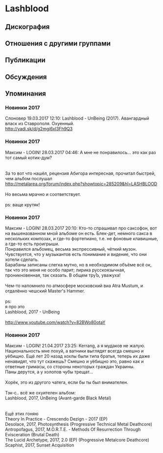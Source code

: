# Lashblood



## Дискография


## Отношения с другими группами


## Публикации


## Обсуждения


## Упоминания

### Новинки 2017

Слоновер 19.03.2017 12:10:
Lashblood - UnBeing (2017). Авангардный власк из Ставрополя. Охуенный.<BR><A HREF="http://yadi.sk/d/g2mgi6xI3Fh9Q3" TARGET="_blank">http://yadi.sk/d/g2mgi6xI3Fh9Q3</A>

### Новинки 2017

Максим - LOGIN! 28.03.2017 04:46:
А мне не понравилось... это как раз тот самый котик-дум?<BR><BR><BR>За то вот что нашёл, рецензия Абигора интересная, прочитал быстрей, чем альбом послушал<BR><A HREF="http://metalarea.org/forum/index.php?showtopic=285209&hl=LASHBLOOD" TARGET="_blank">http://metalarea.org/forum/index.php?showtopic=285209&hl=LASHBLOOD</A><BR><BR>Но весьма мрачно и соответствует.<BR><BR>ps: ваще крутяк!

### Новинки 2017

Максим - LOGIN! 28.03.2017 20:10:
Кто-то спрашивал про саксофон, вот на вышеназванном мной альбоме он есть. Блек-дет, немного сакса в нескольких композах, и где-то фортепиано, т.е. не фоновые клавишные, а где-то есть проигрыши. <BR>Понравился альбомец, весьма экспрессивный, чёткий музон. Чувствуется, что у музыкантов есть понимание и видение, что они хотели сделать.<BR>Барабаны записаны слегка мутно, но в необходимом объёме всё ок, так что это меня не особо парит; лирика русскоязычная, проникновенная, так сказать. В общем труЪ, уважуха!<BR><BR>Чем-то напомнило по атмосфере московский виа Atra Mustum, и отдалённо чешский Master's Hammer.<BR><BR>ps:<BR>я про это<BR>Lashblood, 2017 - UnBeing<BR><BR><A HREF="http://www.youtube.com/watch?v=82BWo80otaY" TARGET="_blank">http://www.youtube.com/watch?v=82BWo80otaY</A>

### Новинки 2017

Максим - LOGIN! 21.04.2017 23:25:
Kerrang, а я мудаков не жалую. Национальность мне похуй, а ватники выглядят всегда смешно и уёбищно. Ещё лет 20 назад хохлы были типа братья, теперь их даже ненавидят, что тут скажешь? Смешно и уёбищно это, равно как и ответные гримасы, со стороны некоторых граждан Украины.<BR>Паны дерутся, а у холопов чубы трещат...<BR><BR>Хорёк, это из другого чатега, если бы ты был внимателен.<BR><BR>Тэк-с.. всё же охуителен альбом:<BR>Lashblood, 2017, UnBeing (Avant-garde Black Metal)<BR><BR><BR>Ещё этих гоняю<BR>Theory In Practice - Crescendo Dezign - 2017 (EP)<BR>Desolace, 2017, Photosynthesis (Progressive Technical Metal Deathcore)<BR>Antropofagus, 2017, M.O.R.T.E. - Methods Of Resurrection Through Evisceration (Brutal Death)<BR>The Lucid Archetype, 2017, 2.0 (EP) (Progressive Metalcore Deathcore)<BR>Scaphist, 2017, Sunset Acquisition


